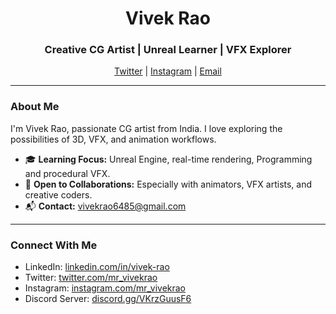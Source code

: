 <h1 align="center">Vivek Rao</h1>
<h3 align="center">Creative CG Artist | Unreal Learner | VFX Explorer</h3>

<p align="center">
  <a href="https://twitter.com/mr_vivekrao" target="_blank">Twitter</a> |
  <a href="https://www.instagram.com/mr_vivekrao" target="_blank">Instagram</a> |
  <a href="mailto:vivekrao6485@gmail.com">Email</a>
</p>

---

### About Me

I'm Vivek Rao, passionate CG artist from India. I love exploring the possibilities of 3D, VFX, and animation workflows.

- 🎓 **Learning Focus:** Unreal Engine, real-time rendering, Programming and procedural VFX.
- 🤝 **Open to Collaborations:** Especially with animators, VFX artists, and creative coders.
- 📬 **Contact:** vivekrao6485@gmail.com

---

### Connect With Me

- LinkedIn: [linkedin.com/in/vivek-rao](https://linkedin.com/in/vivek-rao)
- Twitter: [twitter.com/mr_vivekrao](https://twitter.com/mr_vivekrao)
- Instagram: [instagram.com/mr_vivekrao](https://instagram.com/mr_vivekrao)
- Discord Server: [discord.gg/VKrzGuusF6](https://discord.gg/VKrzGuusF6)

